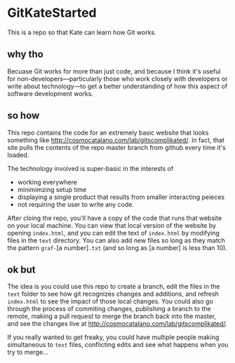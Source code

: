 # GitKateStarted
This is a repo so that Kate can learn how Git works.

## why tho

Becuase Git works for more than just code, and because I think it's useful for non-developers—particularly those who work closely with developers or write about technology—to get a better understanding of how this aspect of software development works.

## so how

This repo contains the code for an extremely basic website that looks something like http://cosmocatalano.com/lab/gitscomplikated/. In fact, that site pulls the contents of the repo master branch from github every time it's loaded. 

The technology involved is super-basic in the interests of

- working everywhere
- minimimzing setup time
- displaying a single product that results from smaller interacting peieces
- not requiring the user to write any code.

After cloing the repo, you'll have a copy of the code that runs that website on your local machine. You can view that local version of the website by opening `index.html`, and you can edit the text of `index.html` by modifying files in the `text` directory. You can also add new files so long as they match the pattern `graf-`[a number]`.txt` (and so long as [a number] is less than 10).

## ok but

The idea is you could use this repo to create a branch, edit the files in the `text` folder to see how git recognizes changes and additions, and refresh `index.html` to see the impact of those local changes. You could also go through the process of commiting changes, publishing a branch to the remote, making a pull request to merge the branch back into the master, and see the changes live at http://cosmocatalano.com/lab/gitscomplikated/. 

If you really wanted to get freaky, you could have multiple people making simultaneous to `text` files, conflicting edits and see what happens when you try to merge…
